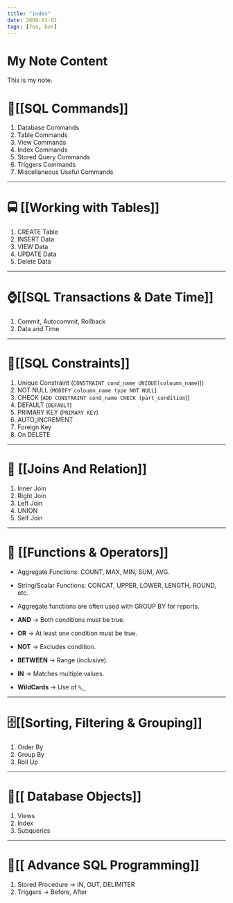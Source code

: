 ```yaml
---
title: "index"
date: 2000-01-01
tags: [foo, bar]
---
```


# My Note Content

This is my note.


# 🐬[[SQL Commands]] 

1. Database Commands
2. Table Commands
3. View Commands
4. Index Commands
5. Stored Query Commands
6. Triggers Commands
7. Miscellaneous Useful Commands

---

# 🚍 [[Working with Tables]] 

1. CREATE Table
2. INSERT Data
3. VIEW Data
4. UPDATE Data
5. Delete Data

---


# ⌚[[SQL Transactions & Date Time]]

1. Commit, Autocommit, Rollback
2. Data and Time

---

# 🧵[[SQL Constraints]] 

1. Unique Constraint (`CONSTRAINT cond_name UNIQUE(coloumn_name`)))
2. NOT NULL (`MODIFY coloumn_name type NOT NULL`)
3. CHECK (`ADD CONSTRAINT cond_name CHECK (part_condition`))
4. DEFAULT (`DEFAULT`)
5. PRIMARY KEY (`PRIMARY KEY`)
6. AUTO_INCREMENT
7. Foreign Key
8. On DELETE
---
# 🔗 [[Joins And Relation]] 

1. Inner Join
2. Right Join
3. Left Join
4. UNION 
5. Self Join

---

# 🛒 [[Functions & Operators]]

- Aggregate Functions: COUNT, MAX, MIN, SUM, AVG.
- String/Scalar Functions: CONCAT, UPPER, LOWER, LENGTH, ROUND, etc.
- Aggregate functions are often used with GROUP BY for reports.

- **AND** → Both conditions must be true.
- **OR** → At least one condition must be true.
- **NOT** → Excludes condition.
- **BETWEEN** → Range (inclusive).
- **IN** → Matches multiple values.

- **WildCards** →  Use of `%`,`_`

---

# 🗄️[[Sorting, Filtering & Grouping]]

1. Order By
2. Group By
3. Roll Up

---

# 🚩[[ Database Objects]]

1. Views
2. Index
3. Subqueries

---

# 🥏[[ Advance SQL Programming]]

1. Stored Procedure → IN, OUT, DELIMITER
2. Triggers → Before, After